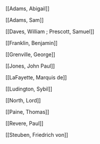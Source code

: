 [[Adams, Abigail]]

[[Adams, Sam]]

[[Daves, William ; Prescott, Samuel]]

[[Franklin, Benjamin]]

[[Grenville, George]]

[[Jones, John Paul]]

[[LaFayette, Marquis de]]

[[Ludington, Sybil]]

[[North, Lord]]

[[Paine, Thomas]]

[[Revere, Paul]]

[[Steuben, Friedrich von]]

